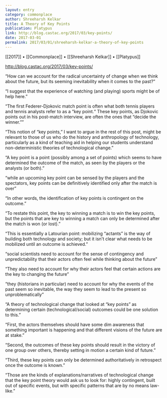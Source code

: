 ```yaml
---
layout: entry
category: commonplace
author: Shreeharsh Kelkar
title: A Theory of Key Points
publication: Platypus
link: http://blog.castac.org/2017/03/key-points/
date: 2017-03-01
permalink: 2017/03/01/shreeharsh-kelkar-a-theory-of-key-points
---
```


[[2017]] • [[Commonplace]] • [[Shreeharsh Kelkar]] • [[Platypus]] 

http://blog.castac.org/2017/03/key-points/

“How can we account for the radical uncertainty of change when we think about the future, but its seeming inevitability when it comes to the past?”

“I suggest that the experience of watching (and playing) sports might be of help here.”

“The first Federer-Djokovic match point is often what both tennis players and tennis analysts refer to as a “key point.“ These key points, as Djokovic points out in his post-match interview, are often the ones that “decide the winner.””

“This notion of “key points,” I want to argue in the rest of this post, might be relevant to those of us who do the history and anthropology of technology, particularly as a kind of teaching aid in helping our students understand non-deterministic theories of technological change.”

“A key point is a point (possibly among a set of points) which seems to have determined the outcome of the match, as seen by the players or the analysts (or both).”

“while an upcoming key point can be sensed by the players and the spectators, key points can be definitively identified only after the match is over”

“In other words, the identification of key points is contingent on the outcome.”

“To restate this point, the key to winning a match is to win the key points, but the points that are key to winning a match can only be determined after the match is won (or lost).”

“This is essentially a Latourian point: mobilizing “actants” is the way of building both technology and society; but it isn’t clear what needs to be mobilized until an outcome is achieved.”

“social scientists need to account for the sense of contingency and unpredictability that their actors often feel while thinking about the future”

“They also need to account for why their actors feel that certain actions are the key to changing the future”

“they (historians in particular) need to account for why the events of the past seem so inevitable, the way they seem to lead to the present so unproblematically”

“A theory of technological change that looked at “key points” as determining certain (technological/social) outcomes could be one solution to this.”

“First, the actors themselves should have some dim awareness that something important is happening and that different visions of the future are at stake.”

“Second, the outcomes of these key points should result in the victory of one group over others, thereby setting in motion a certain kind of future.”

“Third, these key points can only be determined authoritatively in retrospect once the outcome is known.”

“Those are the kinds of explanations/narratives of technological change that the key point theory would ask us to look for: highly contingent, built out of specific events, but with specific patterns that are by no means law-like.”

